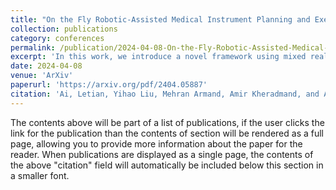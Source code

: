 ```yaml
---
title: "On the Fly Robotic-Assisted Medical Instrument Planning and Execution Using Mixed Reality"
collection: publications
category: conferences
permalink: /publication/2024-04-08-On-the-Fly-Robotic-Assisted-Medical-Instrument-Planning-and-Execution-Using-Mixed-Reality
excerpt: 'In this work, we introduce a novel framework using mixed reality technologies to ease the use of Robotic-Assisted Medical Systems (RAMS). The proposed framework achieves real-time planning and execution of medical instruments by providing 3D anatomical image overlay, human-robot collision detection, and robot programming interface. These features, integrated with an easy-to-use calibration method for head-mounted display, improve the effectiveness of human-robot interactions.'
date: 2024-04-08
venue: 'ArXiv'
paperurl: 'https://arxiv.org/pdf/2404.05887'
citation: 'Ai, Letian, Yihao Liu, Mehran Armand, Amir Kheradmand, and Alejandro Martin-Gomez. (2024). &quot;On the Fly Robotic-Assisted Medical Instrument Planning and Execution Using Mixed Reality.&quot; <i>arXiv preprint</i>. arXiv:2404.05887.'
---
```


The contents above will be part of a list of publications, if the user clicks the link for the publication than the contents of section will be rendered as a full page, allowing you to provide more information about the paper for the reader. When publications are displayed as a single page, the contents of the above "citation" field will automatically be included below this section in a smaller font.
